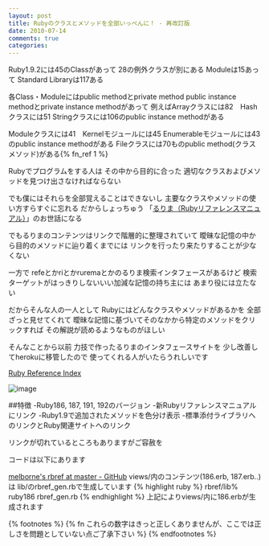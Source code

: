 ```yaml
---
layout: post
title: Rubyのクラスとメソッドを全部いっぺんに！ - 再改訂版
date: 2010-07-14
comments: true
categories:
---
```



Ruby1.9.2には45のClassがあって
28の例外クラスが別にある
Moduleは15あって
Standard Libraryは117ある

各Class・Moduleにはpublic methodとprivate method
public instance methodとprivate instance methodがあって
例えばArrayクラスには82　Hashクラスには51
Stringクラスには106のpublic instance methodがある

Moduleクラスには41　Kernelモジュールには45
Enumerableモジュールには43のpublic instance methodがある
Fileクラスには70ものpublic method(クラスメソッド)がある{% fn_ref 1 %}

Rubyでプログラムをする人は
その中から目的に合った
適切なクラスおよびメソッドを見つけ出さなければならない

でも僕にはそれらを全部覚えることはできないし
主要なクラスやメソッドの使い方すらすぐに忘れる
だからしょっちゅう
「[るりま（Rubyリファレンスマニュアル）](http://doc.okkez.net/)」のお世話になる

でもるりまのコンテンツはリンクで階層的に整理されていて
曖昧な記憶の中から目的のメソッドに辿り着くまでには
リンクを行ったり来たりすることが少なくない

一方で
refeとかriとかruremaとかのるりま検索インタフェースがあるけど
検索ターゲットがはっきりしないいい加減な記憶の持ち主には
あまり役には立たない

だからそんな人の一人として
Rubyにはどんなクラスやメソッドがあるかを
全部ざっと見せてくれて
曖昧な記憶に基づいてそのなかから特定のメソッドをクリックすれば
その解説が読めるようなものがほしい

そんなことから以前
力技で作ったるりまのインタフェースサイトを
少し改善してherokuに移管したので
使ってくれる人がいたらうれしいです

[Ruby Reference Index](http://rbref.heroku.com/) 

![image](http://img.f.hatena.ne.jp/images/fotolife/k/keyesberry/20100714/20100714190859.png)


##特徴
-Ruby186, 187, 191, 192のバージョン
-新Rubyリファレンスマニュアルにリンク
-Ruby1.9で追加されたメソッドを色分け表示
-標準添付ライブラリへのリンクとRuby関連サイトへのリンク

リンクが切れているところもありますがご容赦を

コードは以下にあります

[melborne's rbref at master - GitHub](http://github.com/melborne/rbref) 
views/内のコンテンツ(186.erb, 187.erb..)は
lib/のrbref_gen.rbで生成しています
{% highlight ruby %}
rbref/lib% ruby186 rbref_gen.rb
{% endhighlight %}
上記によりviews/内に186.erbが生成されます

{% footnotes %}
   {% fn これらの数字はきっと正しくありませんが、ここでは正しさを問題としていない点ご了承下さい %}
{% endfootnotes %}
